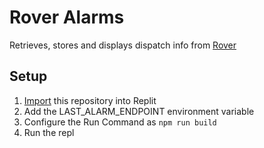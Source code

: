 # Rover Alarms

Retrieves, stores and displays dispatch info from [Rover](https://roveralert.com/)

## Setup

1. [Import](https://replit.com/github/noquinn/rover-alarms) this repository into Replit
2. Add the LAST_ALARM_ENDPOINT environment variable
3. Configure the Run Command as `npm run build`
4. Run the repl
